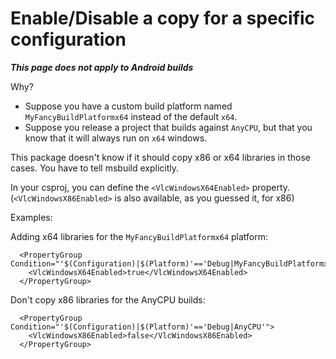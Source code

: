 # Enable/Disable a copy for a specific configuration

_**This page does not apply to Android builds**_

Why?

- Suppose you have a custom build platform named `MyFancyBuildPlatformx64` instead of the default `x64`.
- Suppose you release a project that builds against `AnyCPU`, but that you know that it will always run on `x64` windows.

This package doesn't know if it should copy x86 or x64 libraries in those cases.
You have to tell msbuild explicitly.

In your csproj, you can define the `<VlcWindowsX64Enabled>` property.
(`<VlcWindowsX86Enabled>` is also available, as you guessed it, for x86)

Examples:

Adding x64 libraries for the `MyFancyBuildPlatformx64` platform:
```
  <PropertyGroup Condition="'$(Configuration)|$(Platform)'=='Debug|MyFancyBuildPlatformx64'">
    <VlcWindowsX64Enabled>true</VlcWindowsX64Enabled>
  </PropertyGroup>
```

Don't copy x86 libraries for the AnyCPU builds:

```
  <PropertyGroup Condition="'$(Configuration)|$(Platform)'=='Debug|AnyCPU'">
    <VlcWindowsX86Enabled>false</VlcWindowsX86Enabled>
  </PropertyGroup>
```
